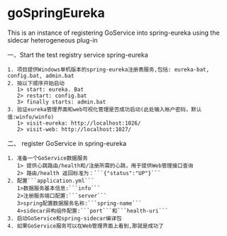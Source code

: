 # goSpringEureka

This is an instance of registering GoService into spring-eureka using the sidecar heterogeneous plug-in

一、Start the test registry service spring-eureka
```
1. 项目提供Windows单机版本的spring-eureka注册表服务,包括: eureka-bat, config.bat, admin.bat
2. 按以下顺序开始启动  
   1> start: eureka. Bat  
   2> restart: config.bat  
   3> finally starts: admin.bat  
3. 验证eureka管理界面和web可视化管理是否成功启动(此处输入帐户密码，默认值:winfo/winfo)
   1> visit-eureka: http://localhost:1026/  
   2> visit-web: http://localhost:1027/
```
二、 register GoService in spring-eureka  
```
1. 准备一个GoService数据服务   
   1> 提供心跳路由/health和/注册所需的心跳，用于提供Web管理接口查询   
   2> 路由/health 返回标准为：```{"status":"UP"}```  
2. 配置```application.yml```  
   1>数据服务基本信息:```info```  
   2>注册服务端口配置:```server```  
   3>spring配置数据服务名称:```spring-name```  
   4>sidecar异构组件配置:```port```和```health-uri```  
3. 启动GoService和spring-sidecar编译包  
4. 如果GoService服务可以在Web管理界面上看到,那就是成功了  
```
